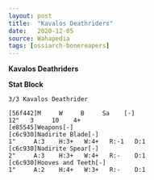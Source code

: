 ```yaml
---
layout: post
title:  "Kavalos Deathriders"
date:   2020-12-05
source: Wahapedia
tags: [ossiarch-bonereapers]
---
```


**Kavalos Deathriders**

**Stat Block**
```
3/3 Kavalos Deathrider
```

```
[56f442]M     W     B     Sa    [-]
12"   3     10    4+    
[e85545]Weapons[-]
[c6c930]Nadirite Blade[-]
1"     A:3    H:3+   W:4+   R:-1   D:1   
[c6c930]Nadirite Spear[-]
2"     A:3    H:3+   W:4+   R:-    D:1   
[c6c930]Hooves and Teeth[-]
1"     A:2    H:4+   W:3+   R:-    D:1   
```


